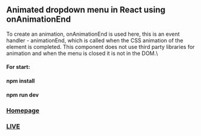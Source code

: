 ## Animated dropdown menu in React using onAnimationEnd
To create an animation, onAnimationEnd is used here, this is an event handler - animationEnd, which is called when the CSS animation of the element is completed. This component does not use third party libraries for animation and when the menu is closed it is not in the DOM.\
#### For start:
#### npm install
#### npm run dev
### [Homepage](https://shedov.top/animated-dropdown-menu-in-react-using-onanimationend)
### [LIVE](https://animated-dropdown-menu-in-react-andrewshedov.vercel.app)
